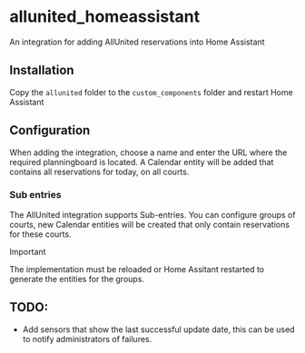 # allunited_homeassistant
An integration for adding AllUnited reservations into Home Assistant

## Installation
Copy the `allunited` folder to the `custom_components` folder and restart Home Assistant

## Configuration
When adding the integration, choose a name and enter the URL where the required planningboard is located.
A Calendar entity will be added that contains all reservations for today, on all courts.

### Sub entries
The AllUnited integration supports Sub-entries.
You can configure groups of courts, new Calendar entities will be created that only contain reservations for these courts.

> [!IMPORTANT]
> The implementation must be reloaded or Home Assitant restarted to generate the entities for the groups.

## TODO:
- Add sensors that show the last successful update date, this can be used to notify administrators of failures.